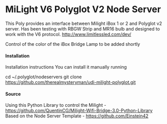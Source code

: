 # MiLight V6 Polyglot V2 Node Server

This Poly provides an interface between Milight iBox 1 or 2 and Polyglot v2 server. Has been testing with RBGW Strip and MR16 bulb and  designed to work with the V6 protocol. http://www.limitlessled.com/dev/

Control of the color of the iBox Bridge Lamp to be added shortly

#### Installation

Installation instructions
You can install it manually running

cd ~/.polyglot/nodeservers
git clone https://github.com/therealmysteryman/udi-milight-polyglot.git

#### Source

Using this Python Library to control the Milight - https://github.com/QuentinCG/Milight-Wifi-Bridge-3.0-Python-Library
Based on the Node Server Template - https://github.com/Einstein42
